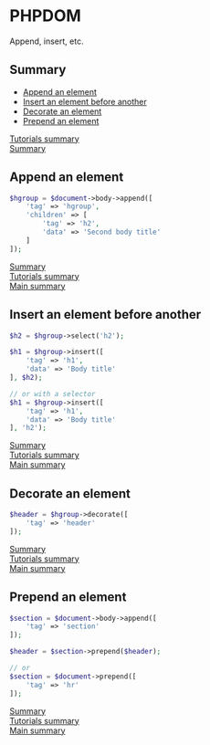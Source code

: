 # <a name="title"></a>PHPDOM

Append, insert, etc.

## <a name="summary"></a>Summary
* [Append an element](#append-an-element)
* [Insert an element before another](#insert-an-element-before-another)
* [Decorate an element](#decorate-an-element)
* [Prepend an element](#prepend-an-element)

[Tutorials summary](./index.md#summary)<br />
[Summary](../readme.md#summary)

## <a name="append-an-element">Append an element</a>
````PHP
$hgroup = $document->body->append([
    'tag' => 'hgroup',
    'children' => [
        'tag' => 'h2',
        'data' => 'Second body title'
    ]
]);
````
[Summary](#summary)<br />
[Tutorials summary](./index.md#summary)<br />
[Main summary](../readme.md#summary)

## <a name="insert-an-element-before-another">Insert an element before another</a>
````PHP
$h2 = $hgroup->select('h2');

$h1 = $hgroup->insert([
    'tag' => 'h1',
    'data' => 'Body title'
], $h2);

// or with a selector
$h1 = $hgroup->insert([
    'tag' => 'h1',
    'data' => 'Body title'
], 'h2');
````
[Summary](#summary)<br />
[Tutorials summary](./index.md#summary)<br />
[Main summary](../readme.md#summary)

## <a name="decorate-an-element">Decorate an element</a>
````PHP
$header = $hgroup->decorate([
    'tag' => 'header'
]);
````
[Summary](#summary)<br />
[Tutorials summary](./index.md#summary)<br />
[Main summary](../readme.md#summary)

## <a name="prepend-an-element">Prepend an element</a>
````PHP
$section = $document->body->append([
    'tag' => 'section'
]);

$header = $section->prepend($header);

// or
$section = $document->prepend([
    'tag' => 'hr'
]);
````
[Summary](#summary)<br />
[Tutorials summary](./index.md#summary)<br />
[Main summary](../readme.md#summary)